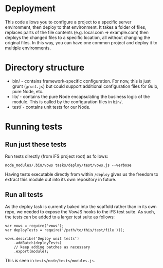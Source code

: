 # Deployment
This code allows you to configure a project to a specific server environment, then deploy to that environment. It takes a folder of files, replaces parts of the file contents (e.g. local.com => example.com) then deploys the changed files to a specific location, all without changing the original files. In this way, you can have one common project and deploy it to multiple environments.

# Directory structure

* bin/ - contains framework-specific configuration. For now, this is just grunt (`grunt.js`) but could support additional configuration files for Gulp, pure Node, etc.
* lib/ - contains the pure Node encapsulating the business logic of the module. This is called by the configuration files in `bin/`.
* test/ - contains unit tests for our Node.

# Running tests

## Run just these tests

Run tests directly (from iFS project root) as follows:

`node_modules/.bin/vows tasks/deploy/test/vows.js --verbose`

Having tests executable directly from within `/deploy` gives us the freedom to extract this module out into its own repository in future.

## Run all tests

As the deploy task is currently baked into the scaffold rather than in its own repo, we needed to expose the VowJS hooks to the iFS test suite. As such, the tests can be added to a larger test suite as follows:

```
var vows = require('vows');
var deployTests = require('/path/to/this/test/file')();

vows.describe('Deploy unit tests')
    .addBatch(deployTests)
    // keep adding batches as necessary
    .export(module);
```

This is seen in `tests/node/tests/modules.js`.